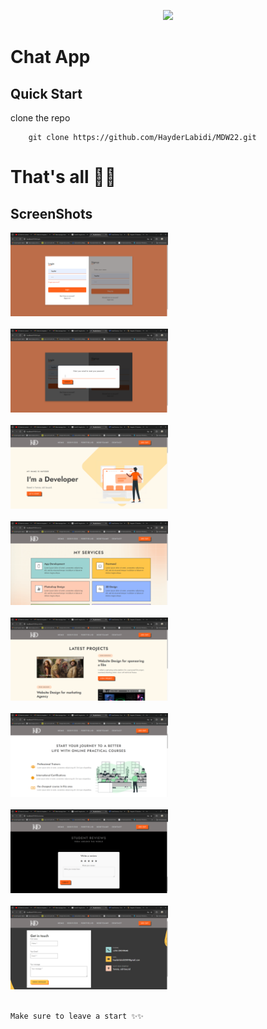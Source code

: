 <p align="center"><a href="https://androidstudio.com" target="_blank"><img src="https://upload.wikimedia.org/wikipedia/commons/thumb/c/cf/Angular_full_color_logo.svg/2048px-Angular_full_color_logo.svg.png" width="400"></a></p>

# Chat App

## Quick Start 
clone the repo
```
    git clone https://github.com/HayderLabidi/MDW22.git
```


# That's all 🎊🎉 

## ScreenShots
<img src="Angulardemos - Google Chrome 5_22_2024 11_18_20 PM.png" width="50%" /><br /> <br />
<img src="Angulardemos - Google Chrome 5_22_2024 11_18_32 PM.png" width="50%" /><br /> <br />
<img src="Angulardemos - Google Chrome 5_22_2024 11_17_19 PM.png" width="50%" /><br /> <br />
<img src="Angulardemos - Google Chrome 5_22_2024 11_17_27 PM.png" width="50%" /><br /> <br />
<img src="Angulardemos - Google Chrome 5_22_2024 11_17_36 PM.png" width="50%" /><br /> <br />
<img src="Angulardemos - Google Chrome 5_22_2024 11_17_45 PM.png" width="50%" /><br /> <br />
<img src="Angulardemos - Google Chrome 5_22_2024 11_17_55 PM.png" width="50%" /><br /> <br />
<img src="Angulardemos - Google Chrome 5_22_2024 11_18_10 PM.png" width="50%" /><br /> <br />




```
Make sure to leave a start ✨✨
```

